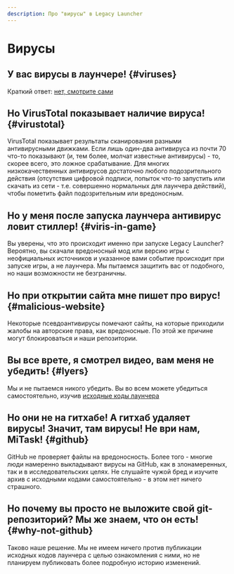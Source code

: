 ```yaml
---
description: Про "вирусы" в Legacy Launcher
---
```

# Вирусы
## У вас вирусы в лаунчере! {#viruses}
Краткий ответ: [нет, смотрите сами](https://llaun.ch/source)

## Но VirusTotal показывает наличие вируса! {#virustotal}
VirusTotal показывает результаты сканирования разными антивирусными движками. Если лишь один-два антивируса из почти 70 что-то показывают (и, тем более, молчат известные антивирусы) - то, скорее всего, это ложное срабатывание. Для многих низкокачественных антивирусов достаточно любого подозрительного действия (отсутствия цифровой подписи, попыток что-то запустить или скачать из сети - т.е. совершенно нормальных для лаунчера действий), чтобы пометить файл подозрительным или вредоносным.

## Но у меня после запуска лаунчера антивирус ловит стиллер! {#viris-in-game}
Вы уверены, что это происходит именно при запуске Legacy Launcher? Вероятно, вы скачали вредоносный мод или версию игры с неофициальных источников и указанное вами событие происходит при запуске игры, а не лаунчера. Мы пытаемся защитить вас от подобного, но наши возможности не безграничны.

## Но при открытии сайта мне пишет про вирус! {#malicious-website}
Некоторые псевдоантивирусы помечают сайты, на которые приходили жалобы на авторские права, как вредоносные.
По этой же причине могут блокироваться и наши репозитории.

## Вы все врете, я смотрел видео, вам меня не убедить! {#lyers}
Мы и не пытаемся никого убедить. Вы во всем можете убедиться самостоятельно, изучив [исходные коды лаунчера](https://llaun.ch/source)

## Но они не на гитхабе! А гитхаб удаляет вирусы! Значит, там вирусы! Не ври нам, MiTask! {#github}
GitHub не проверяет файлы на вредоносность. Более того - многие люди намеренно выкладывают вирусы на GitHub, как в злонамеренных, так и в исследовательских целях.
Не слушайте чужой бред и изучите архив с исходными кодами самостоятельно - в этом нет ничего страшного.

## Но почему вы просто не выложите свой git-репозиторий? Мы же знаем, что он есть! {#why-not-github}
Таково наше решение. Мы не имеем ничего против публикации исходных кодов лаунчера с целью ознакомления с ними, но не планируем публиковать более подробную историю изменений.